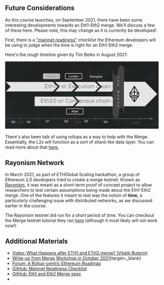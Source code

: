 ## Future Considerations

As this course launches, on September 2021, there have been some interesting developments towards an Eth1-Eth2 merge. We'll discuss a few of these here. Please note, this may change as it is currently be developed!

First, there is a <a href="https://github.com/ethereum/pm/blob/master/Merge/mainnet-readiness.md" target="_blank" rel="noopener noreferrer">"mainnet readiness"</a> checklist the Ethereum developers will be using to judge when the time is right for an Eth1-Eth2 merge.

Here's the rough timeline given by Tim Beiko in August 2021:

![Rough timeline for Eth1-Eth2 merge](../../img/S10/eth2-merge-timeline.png)

There's also been talk of using rollups as a way to help with the Merge. Essentially, the L2s will function as a sort of shard-like data layer. You can read more about that <a href="https://ethereum-magicians.org/t/a-rollup-centric-ethereum-roadmap/4698" target="_blank" rel="noopener noreferrer">here.</a>

## Rayonism Network

In March 2021, as part of ETHGlobal Scaling hackathon, a group of Ethereum 2.0 developers tried to create a merge testnet. Known as <a href="https://rayonism.io/" target="_blank" rel="noopener noreferrer">Rayonism,</a> it was meant as a short-term proof of concept project to allow researchers to test certain assumptions being made about the Eth1-Eth2 merge. One of the features it meant to test was the notion of <b>time,</b> a particularly challenging issue with distributed networks, as we discussed earlier in the course.

The Rayonism testnet did run for a short period of time. You can checkout the Merge testnet tutorial they ran <a href="https://github.com/protolambda/mergenet-tutorial" target="_blank" rel="noopener noreferrer">here</a> (although it most likely will not work now!)

## Additional Materials
- <a href="https://youtu.be/pG8DPW64f-A" target="_blank" rel="noopener noreferrer">Video: What Happens after ETH1 and ETH2 merge? (Vitalik Buterin)</a>
- [Write-up from Merge Workshop in October 2021](https://consensys.net/blog/ethereum-2-0/an-update-on-the-merge-after-the-amphora-interop-event-in-greece/){target=_blank}
- <a href="https://ethereum-magicians.org/t/a-rollup-centric-ethereum-roadmap/4698" target="_blank" rel="noopener noreferrer">Forum: A Rollup-centric Ethereum Roadmap</a>
- <a href="https://github.com/ethereum/pm/blob/master/Merge/mainnet-readiness.md" target="_blank" rel="noopener noreferrer">GitHub: Mainnet Readiness Checklist</a>
- <a href="https://github.com/ethereum/consensus-specs/blob/dev/specs/merge/beacon-chain.md" target="_blank" rel="noopener noreferrer">GitHub: Eth1 and Eth2 Merge spec</a>
- <a href="https://rayonism.io/" target="_blank" rel="noopener noreferrer"></a>